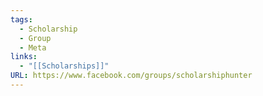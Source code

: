```yaml
---
tags:
  - Scholarship
  - Group
  - Meta
links:
  - "[[Scholarships]]"
URL: https://www.facebook.com/groups/scholarshiphunter
---
```

